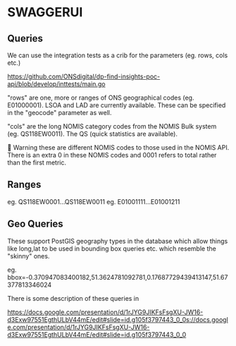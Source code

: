 # SWAGGERUI

## Queries

We can use the integration tests as a crib for the parameters (eg. rows, cols etc.)

https://github.com/ONSdigital/dp-find-insights-poc-api/blob/develop/inttests/main.go

"rows" are one, more or ranges of ONS geographical codes (eg. E01000001). LSOA
and LAD are currently available.  These can be specified in the "geocode"
parameter as well.

"cols" are the long NOMIS category codes from the NOMIS Bulk system (eg. QS118EW0011). The QS
(quick statistics are available).

 Warning these are different NOMIS codes to those used in the NOMIS API. There
is an extra 0 in these NOMIS codes and 0001 refers to total rather than the
first metric.

## Ranges

eg. QS118EW0001...QS118EW0011
eg. E01001111...E01001211

## Geo Queries

These support PostGIS geography types in the database which allow things like
long,lat to be used in bounding box queries etc. which resemble the "skinny"
ones.

eg. bbox=-0.370947083400182,51.3624781092781,0.17687729439413147,51.67377813346024

There is some description of these queries in

https://docs.google.com/presentation/d/1rJYG9JIKFsFsgXU-JW16-d3Exw97551EgthULbV44mE/edit#slide=id.g105f3797443_0_0s://docs.google.com/presentation/d/1rJYG9JIKFsFsgXU-JW16-d3Exw97551EgthULbV44mE/edit#slide=id.g105f3797443_0_0
